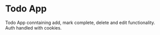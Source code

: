 # Todo App

Todo App conntaining add, mark complete, delete and edit functionality.
Auth handled with cookies.
